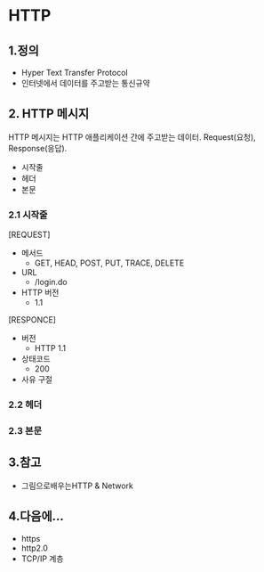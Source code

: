 # HTTP


## 1.정의
- Hyper Text Transfer Protocol
- 인터넷에서 데이터를 주고받는 통신규약


## 2. HTTP 메시지
 HTTP 메시지는 HTTP 애플리케이션 간에 주고받는 데이터.
 Request(요청), Response(응답).
 - 시작줄
 - 헤더
 - 본문

### 2.1 시작줄

[REQUEST]
- 메서드  
    - GET, HEAD, POST, PUT, TRACE, DELETE
- URL
    - /login.do
- HTTP 버전 
    - 1.1

[RESPONCE]
- 버전
    - HTTP 1.1
- 상태코드
    - 200
- 사유 구절




### 2.2 헤더

### 2.3 본문

    


## 3.참고
- 그림으로배우는HTTP & Network

## 4.다음에...
- https
- http2.0
- TCP/IP 계층

